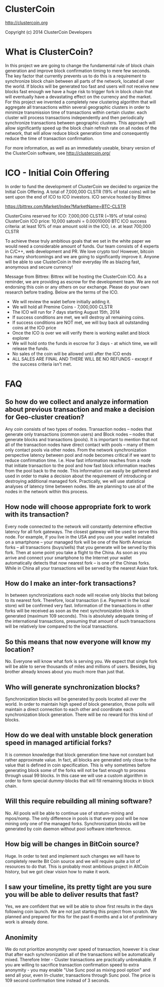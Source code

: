 ClusterCoin
=====================================

http://clustercoin.org

Copyright (c) 2014 ClusterCoin Developers

What is ClusterCoin?
=====================================

In this project we are going to change the fundamental rule of block chain generation and improve block confirmation timing to mere few seconds. 
The key factor that currently prevents us to do this is a requirement to synchronize block chain between all parts of the network, located all over the world. If blocks will be generated too fast and users will not receive new blocks fast enough we have a huge risk to trigger fork in block chain that will eventually have a devastating effect on the currency and the market. 
For this project we invented a completely new clustering algorithm that will aggregate all transactions within several geographic clusters in order to minimize transmission time of transactions within certain cluster. each cluster will process transactions independently and then periodically synchronize transactions between geographic clusters. 
This approach will allow significantly speed up the block chain refresh rate on all nodes of the network, that will allow reduce block generation time and consequently reduce the time of transaction confirmation.

For more information, as well as an immediately useable, binary version of
the ClusterCoin software, see http://clustercoin.org/

ICO - Initial Coin Offering
=====================================
In order to fund the development of ClusterCoin we decided to organize the Initial Coin Offering. A total of 7,000,000 CLSTR (19% of total coins) will be sent upon the end of ICO to ICO investors. ICO service hosted by Bittrex

https://bittrex.com/Market/Index?MarketName=BTC-CLSTR

ClusterCoins reserved for ICO: 7,000,000 CLSTR (~19% of total coins)
ClusterCoin ICO price: 10,000 satoshi = 0.00010000 BTC
ICO success criteria: at least 10% of max amount sold in the ICO, i.e. at least 700,000 CLSTR

To achieve these truly ambitious goals that we set in the white paper we would need a considerable amount of funds. Our team consists of 4 experts in C/C++, web development and PR. We love crypto too! However, bitcoin has many shortcomings and we are going to significantly improve it. Anyone will be able to use ClusterCoin in their everyday life as blazing fast, anonymous and secure currency!

Message from Bittrex:
Bittrex will be hosting the ClusterCoin ICO. As a reminder, we are providing as escrow for the development team. We are not endorsing this coin or any others on our exchange. Please do your own research before trading. Below are the terms of the ICO.

* We will review the walet before initially adding it.
* We will hold all Premine Coins - 7,000,000 CLSTR
* The ICO will run for 7 days starting August 15th, 2014
* If success conditions are met, we will destroy all remaining coins.
* If success conditions are NOT met, we will buy back all outstanding coins at the ICO price
* Once the ICO is over we will verify there is working wallet and block explorer
* We will hold onto the funds in escrow for 3 days - at which time, we will release the funds.
* No sales of the coin will be allowed until after the ICO ends
* ALL SALES ARE FINAL AND THERE WILL BE NO REFUNDS - except if the success criteria isn't met.


FAQ
=====================================

So how do we collect and analyze information about previous transaction and make a decision for Geo-cluster creation?
----------------

Any coin consists of two types of nodes. Transaction nodes  – nodes that generate only transactions (common users) and Block nodes – nodes that generate blocks and transactions (pools). It is important to mention that not all of the transaction nodes have direct contact with pools – many of them only contact pools via other nodes. From the network synchronization perspective latency between pool and node becomes critical if we want to reduce confirmation time. I.e. How fast information reaches from a node that initiate transaction to the pool and how fast block information reaches from the pool back to the node.  This information can easily be gathered and used in order to make a decision about the requirement of introducing or destroying additional managed fork. Practically, we will use statistical analyses of latency time between nodes. We are planning to use all of the nodes in the network within this process.

How node will choose appropriate fork to work with its transaction?
----------------

Every node connected to the network will constantly determine effective latency for all fork gateways. The closest gateway will be used to serve this node. For example, if you live in the USA and you use your wallet installed on a smartphone – your managed fork will be one of the North American forks – all transactions (buys/sells) that you generate will be served by this fork. Then at some point you take a flight to the China. As soon as you arrive and connect your smartphone to the Internet your wallet automatically detects that now nearest fork – is one of the Chinas forks. While in China all your transactions will be served by the nearest Asian fork.

How do I make an inter-fork transactions? 
----------------

In between synchronizations each node will receive only blocks that belong to its nearest fork. Therefore, local transaction (i.e. Payment in the local store) will be confirmed very fast. Information of the transactions in other forks will be received as soon as the next synchronization block is generated (maximum 109 seconds). This is absolutely adequate timing of the international transactions, presuming that amount of such transactions will be relatively low compared to the local transactions.

So this means that now everyone will know my location?
----------------

No. Everyone will know what fork is serving you. We expect that single fork will be able to serve thousands of miles and millions of users. Besides, big brother already knows about you much more than just that.

Who will generate synchronization blocks? 
----------------

Synchronization blocks will be generated by pools located all over the world. In order to maintain high speed of block generation, those polls will maintain a direct connection to each other and coordinate each synchronization block generation. There will be no reward for this kind of blocks.

How do we deal with unstable block generation speed in managed artificial forks? 
----------------

It is common knowledge that block generation time have not constant but rather approximate value. In fact, all blocks are generated only close to the value that is defined in coin specification. This is why sometimes before generating block some of the forks will not be fast enough to process through usual 99 blocks. In this case we will use a custom algorithm in order to form special dummy-blocks that will fill remaining blocks in block chain. 

Will this require rebuilding all mining software?
----------------

No. All pools will be able to continue use of stratum-mining and mpos/nomp. The only difference in pools is that every pool will be now mining only one of the managed forks. Synchronization blocks will be generated by coin daemon without pool software interference.

How big will be changes in BitCoin source?
----------------

Huge. In order to test and implement such changes we will have to completely rewrite Bit Coin source and we will require quite a lot of resources to do that. This is probably most ambitious project in AltCoin history, but we got clear vision how to make it work. 

I saw your timeline, its pretty tight are you sure you will be able to deliver results that fast?
----------------

Yes, we are confident that we will be able to show first results in the days following coin launch. We are not just starting this project from scratch. We planned and prepared for this for the past 6 months and a lot of preliminary work is already done. 

Anonimity
----------------

We do not prioritize anonymity over speed of transaction, however it is clear that after each synchronization all of the transactions will be automatically mixed. Therefore Inter - Cluster transactions are practically unbreakable. If you are willing to sacrifice transaction confirmation speed to extra anonymity - you may enable "Use Sunc pool as mixing pool option" and send all your, even In-cluster, transactions through Sunc pool. The price is 109 second confirmation time instead of 3 seconds. 

